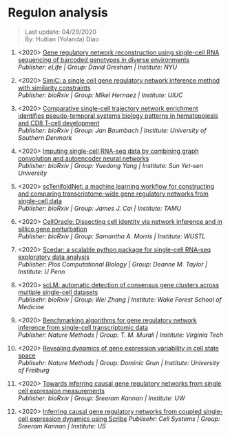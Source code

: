 # Regulon analysis
> Last update: 04/29/2020 <br>
> By: Huitian (Yolanda) Diao

1. <2020> [Gene regulatory network reconstruction using single-cell RNA sequencing of barcoded genotypes in diverse environments](https://elifesciences.org/articles/51254) <br>
  *Publisher: eLife | Group: David Gresham | Institute: NYU*

2. <2020> [SimiC: a single cell gene regulatory network inference method with similarity constraints](https://www.biorxiv.org/content/10.1101/2020.04.03.023002v1.abstract) <br>
  *Publisher: bioRxiv | Group: Mikel Hernaez | Institute: UIUC*

3. <2020> [Comparative single-cell trajectory network enrichment identifies pseudo-temporal systems biology patterns in hematopoiesis and CD8 T-cell development](https://www.biorxiv.org/content/10.1101/2020.04.02.021295v3.abstract) <br>
  *Publisher: bioRxiv | Group: Jan Baumbach | Institute: University of Southern Denmark*

4. <2020> [Imputing single-cell RNA-seq data by combining graph convolution and autoencoder neural networks](https://www.biorxiv.org/content/10.1101/2020.02.05.935296v1.abstract) <br>
  *Publisher: bioRxiv | Group: Yuedong Yang | Institute: Sun Yet-sen University*
  
5. <2020> [scTenifoldNet: a machine learning workflow for constructing and comparing transcriptome-wide gene regulatory networks from single-cell data](https://www.biorxiv.org/content/10.1101/2020.02.12.931469v1) <br>
  *Publisher: bioRxiv | Group: James J. Cai | Institute: TAMU*

6. <2020> [CellOracle: Dissecting cell identity via network inference and in sillico gene perturbation](https://www.biorxiv.org/content/10.1101/2020.02.17.947416v1.abstract) <br>
  *Publisher: bioRxiv | Group: Samantha A. Morris | Institute: WUSTL*

7. <2020> [Scedar: a scalable python package for single-cell RNA-seq exploratory data analysis](https://journals.plos.org/ploscompbiol/article?id=10.1371/journal.pcbi.1007794) <br>
  *Publisher: Plos Computational Biology | Group: Deanne M. Taylor | Institute: U Penn*

8. <2020> [scLM: automatic detection of consensus gene clusters across multiple single-cell datasets](https://www.biorxiv.org/content/10.1101/2020.04.22.055822v1.abstract) <br>
  *Publisehr: bioRxiv | Group: Wei Zhang | Institute: Wake Forest School of Medicine*

9. <2020> [Benchmarking algorithms for gene regulatory network inference from single-cell transcriptomic data](https://www.nature.com/articles/s41592-019-0690-6) <br>
  *Publisher: Nature Methods | Group: T. M. Murali | Institute: Virginia Tech*

10. <2020> [Revealing dynamics of gene expression variability in cell state space](https://www.nature.com/articles/s41592-019-0632-3) <br>
  *Publisehr: Nature Methods | Group: Dominic Grun | Institute: University of Freiburg*

11. <2020> [Towards inferring causal gene regulatory networks from single cell expression measurements](https://www.biorxiv.org/content/10.1101/426981v1) <br>
  *Publisher: bioRxiv | Group: Sreeram Kannan | Institute: UW*

12. <2020> [Inferring causal gene regulatory networks from coupled single-cell expression dynamics using Scribe](https://www.sciencedirect.com/science/article/abs/pii/S2405471220300363)
  *Publisehr: Cell Systems | Group: Sreeram Kannan | Institute: US*
  


